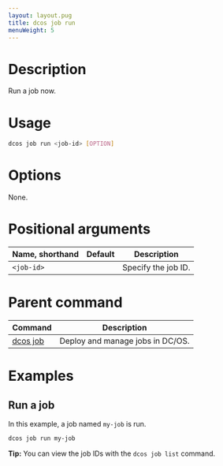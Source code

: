 ```yaml
---
layout: layout.pug
title: dcos job run
menuWeight: 5
---
```

    
# Description
Run a job now.

# Usage

```bash
dcos job run <job-id> [OPTION]
```

# Options

None.

# Positional arguments

| Name, shorthand | Default | Description |
|---------|-------------|-------------|
| `<job-id>`   |             |  Specify the job ID. |

# Parent command

| Command | Description |
|---------|-------------|
| [dcos job](/docs/1.10/cli/command-reference/dcos-job/) |  Deploy and manage jobs in DC/OS. |

# Examples

## Run a job

In this example, a job named `my-job` is run.

```bash
dcos job run my-job
```

**Tip:** You can view the job IDs with the `dcos job list` command.